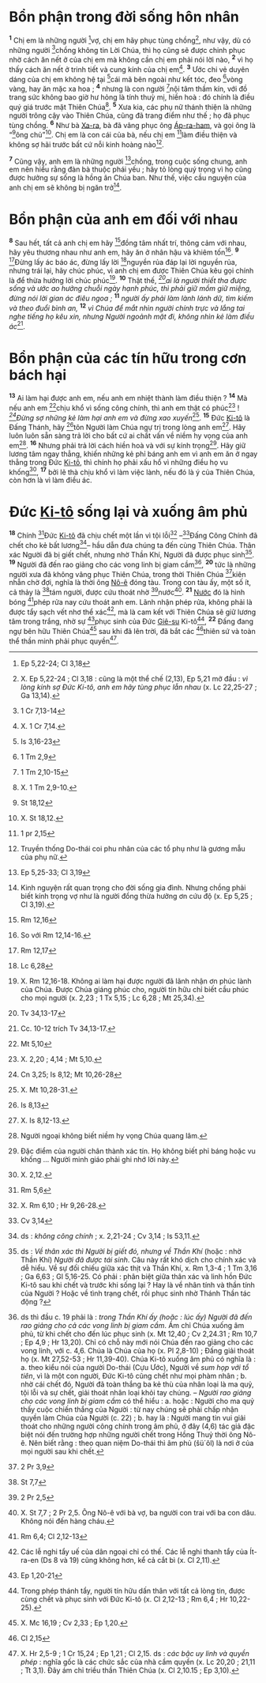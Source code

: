 # Bổn phận trong đời sống hôn nhân
<sup><b>1</b></sup> Chị em là những người [^1@-8630ab0f-797e-468e-8dc7-e98887ac2f6c]vợ, chị em hãy phục tùng chồng[^1-8630ab0f-797e-468e-8dc7-e98887ac2f6c], như vậy, dù có những người [^2@-8630ab0f-797e-468e-8dc7-e98887ac2f6c]chồng không tin Lời Chúa, thì họ cũng sẽ được chinh phục nhờ cách ăn nết ở của chị em mà không cần chị em phải nói lời nào, <sup><b>2</b></sup> vì họ thấy cách ăn nết ở trinh tiết và cung kính của chị em[^2-8630ab0f-797e-468e-8dc7-e98887ac2f6c]. <sup><b>3</b></sup> Ước chi vẻ duyên dáng của chị em không hệ tại [^3@-8630ab0f-797e-468e-8dc7-e98887ac2f6c]cái mã bên ngoài như kết tóc, đeo [^4@-8630ab0f-797e-468e-8dc7-e98887ac2f6c]vòng vàng, hay ăn mặc xa hoa ; <sup><b>4</b></sup> nhưng là con người [^5@-8630ab0f-797e-468e-8dc7-e98887ac2f6c]nội tâm thầm kín, với đồ trang sức không bao giờ hư hỏng là tính thuỳ mị, hiền hoà : đó chính là điều quý giá trước mặt Thiên Chúa[^3-8630ab0f-797e-468e-8dc7-e98887ac2f6c]. <sup><b>5</b></sup> Xưa kia, các phụ nữ thánh thiện là những người trông cậy vào Thiên Chúa, cũng đã trang điểm như thế ; họ đã phục tùng chồng. <sup><b>6</b></sup> Như bà [Xa-ra](), bà đã vâng phục ông [Áp-ra-ham](), và gọi ông là “[^6@-8630ab0f-797e-468e-8dc7-e98887ac2f6c]ông chủ”[^4-8630ab0f-797e-468e-8dc7-e98887ac2f6c]. Chị em là con cái của bà, nếu chị em [^7@-8630ab0f-797e-468e-8dc7-e98887ac2f6c]làm điều thiện và không sợ hãi trước bất cứ nỗi kinh hoàng nào[^5-8630ab0f-797e-468e-8dc7-e98887ac2f6c].

<sup><b>7</b></sup> Cũng vậy, anh em là những người [^8@-8630ab0f-797e-468e-8dc7-e98887ac2f6c]chồng, trong cuộc sống chung, anh em nên hiểu rằng đàn bà thuộc phái yếu ; hãy tỏ lòng quý trọng vì họ cũng được hưởng sự sống là hồng ân Chúa ban. Như thế, việc cầu nguyện của anh chị em sẽ không bị ngăn trở[^6-8630ab0f-797e-468e-8dc7-e98887ac2f6c].

# Bổn phận của anh em đối với nhau
<sup><b>8</b></sup> Sau hết, tất cả anh chị em hãy [^9@-8630ab0f-797e-468e-8dc7-e98887ac2f6c]đồng tâm nhất trí, thông cảm với nhau, hãy yêu thương nhau như anh em, hãy ăn ở nhân hậu và khiêm tốn[^7-8630ab0f-797e-468e-8dc7-e98887ac2f6c]. <sup><b>9</b></sup> [^10@-8630ab0f-797e-468e-8dc7-e98887ac2f6c]Đừng lấy ác báo ác, đừng lấy lời [^11@-8630ab0f-797e-468e-8dc7-e98887ac2f6c]nguyền rủa đáp lại lời nguyền rủa, nhưng trái lại, hãy chúc phúc, vì anh chị em được Thiên Chúa kêu gọi chính là để thừa hưởng lời chúc phúc[^8-8630ab0f-797e-468e-8dc7-e98887ac2f6c]. <sup><b>10</b></sup> Thật thế, *[^12@-8630ab0f-797e-468e-8dc7-e98887ac2f6c]ai là người thiết tha được sống và ước ao hưởng chuỗi ngày hạnh phúc, thì phải giữ mồm giữ miệng, đừng nói lời gian ác điêu ngoa ;* <sup><b>11</b></sup> *người ấy phải làm lành lánh dữ, tìm kiếm và theo đuổi bình an,* <sup><b>12</b></sup> *vì Chúa để mắt nhìn người chính trực và lắng tai nghe tiếng họ kêu xin, nhưng Người ngoảnh mặt đi, không nhìn kẻ làm điều ác*[^9-8630ab0f-797e-468e-8dc7-e98887ac2f6c].

# Bổn phận của các tín hữu trong cơn bách hại
<sup><b>13</b></sup> Ai làm hại được anh em, nếu anh em nhiệt thành làm điều thiện ? <sup><b>14</b></sup> Mà nếu anh em [^13@-8630ab0f-797e-468e-8dc7-e98887ac2f6c]chịu khổ vì sống công chính, thì anh em thật có phúc[^10-8630ab0f-797e-468e-8dc7-e98887ac2f6c] ! *[^14@-8630ab0f-797e-468e-8dc7-e98887ac2f6c]Đừng sợ những kẻ làm hại anh em và đừng xao xuyến*[^11-8630ab0f-797e-468e-8dc7-e98887ac2f6c]. <sup><b>15</b></sup> Đức [Ki-tô]() là Đấng Thánh, hãy [^15@-8630ab0f-797e-468e-8dc7-e98887ac2f6c]tôn Người làm Chúa ngự trị trong lòng anh em[^12-8630ab0f-797e-468e-8dc7-e98887ac2f6c]. Hãy luôn luôn sẵn sàng trả lời cho bất cứ ai chất vấn về niềm hy vọng của anh em[^13-8630ab0f-797e-468e-8dc7-e98887ac2f6c]. <sup><b>16</b></sup> Nhưng phải trả lời cách hiền hoà và với sự kính trọng[^14-8630ab0f-797e-468e-8dc7-e98887ac2f6c]. Hãy giữ lương tâm ngay thẳng, khiến những kẻ phỉ báng anh em vì anh em ăn ở ngay thẳng trong Đức [Ki-tô](), thì chính họ phải xấu hổ vì những điều họ vu khống[^15-8630ab0f-797e-468e-8dc7-e98887ac2f6c], <sup><b>17</b></sup> bởi lẽ thà chịu khổ vì làm việc lành, nếu đó là ý của Thiên Chúa, còn hơn là vì làm điều ác.

# Đức [Ki-tô]() sống lại và xuống âm phủ
<sup><b>18</b></sup> Chính [^16@-8630ab0f-797e-468e-8dc7-e98887ac2f6c]Đức [Ki-tô]() đã chịu chết một lần vì tội lỗi[^16-8630ab0f-797e-468e-8dc7-e98887ac2f6c] –[^17@-8630ab0f-797e-468e-8dc7-e98887ac2f6c]Đấng Công Chính đã chết cho kẻ bất lương[^17-8630ab0f-797e-468e-8dc7-e98887ac2f6c]– hầu dẫn đưa chúng ta đến cùng Thiên Chúa. Thân xác Người đã bị giết chết, nhưng nhờ Thần Khí, Người đã được phục sinh[^18-8630ab0f-797e-468e-8dc7-e98887ac2f6c]. <sup><b>19</b></sup> Người đã đến rao giảng cho các vong linh bị giam cầm[^19-8630ab0f-797e-468e-8dc7-e98887ac2f6c], <sup><b>20</b></sup> tức là những người xưa đã không vâng phục Thiên Chúa, trong thời Thiên Chúa [^18@-8630ab0f-797e-468e-8dc7-e98887ac2f6c]kiên nhẫn chờ đợi, nghĩa là thời ông [Nô-ê]() đóng tàu. Trong con tàu ấy, một số ít, cả thảy là [^19@-8630ab0f-797e-468e-8dc7-e98887ac2f6c]tám người, được cứu thoát nhờ [^20@-8630ab0f-797e-468e-8dc7-e98887ac2f6c]nước[^20-8630ab0f-797e-468e-8dc7-e98887ac2f6c]. <sup><b>21</b></sup> [Nước]() đó là hình bóng [^21@-8630ab0f-797e-468e-8dc7-e98887ac2f6c]phép rửa nay cứu thoát anh em. Lãnh nhận phép rửa, không phải là được tẩy sạch vết nhơ thể xác[^21-8630ab0f-797e-468e-8dc7-e98887ac2f6c], mà là cam kết với Thiên Chúa sẽ giữ lương tâm trong trắng, nhờ sự [^22@-8630ab0f-797e-468e-8dc7-e98887ac2f6c]phục sinh của Đức [Giê-su]() Ki-tô[^22-8630ab0f-797e-468e-8dc7-e98887ac2f6c], <sup><b>22</b></sup> Đấng đang ngự bên hữu Thiên Chúa[^23-8630ab0f-797e-468e-8dc7-e98887ac2f6c] sau khi đã lên trời, đã bắt các [^23@-8630ab0f-797e-468e-8dc7-e98887ac2f6c]thiên sứ và toàn thể thần minh phải phục quyền[^24-8630ab0f-797e-468e-8dc7-e98887ac2f6c].

[^1-8630ab0f-797e-468e-8dc7-e98887ac2f6c]: X. Ep 5,22-24 ; Cl 3,18 : cũng là một thể chế (2,13), Ep 5,21 mở đầu : *vì lòng kính sợ Đức Ki-tô, anh em hãy tùng phục lẫn nhau* (x. Lc 22,25-27 ; Ga 13,14).
[^2-8630ab0f-797e-468e-8dc7-e98887ac2f6c]: X. 1 Cr 7,14.
[^3-8630ab0f-797e-468e-8dc7-e98887ac2f6c]: X. 1 Tm 2,9-10.
[^4-8630ab0f-797e-468e-8dc7-e98887ac2f6c]: X. St 18,12.
[^5-8630ab0f-797e-468e-8dc7-e98887ac2f6c]: Truyền thống Do-thái coi phu nhân của các tổ phụ như là gương mẫu của phụ nữ.
[^6-8630ab0f-797e-468e-8dc7-e98887ac2f6c]: Kinh nguyện rất quan trọng cho đời sống gia đình. Nhưng chồng phải biết kính trọng vợ như là người đồng thừa hưởng ơn cứu độ (x. Ep 5,25 ; Cl 3,19).
[^7-8630ab0f-797e-468e-8dc7-e98887ac2f6c]: So với Rm 12,14-16.
[^8-8630ab0f-797e-468e-8dc7-e98887ac2f6c]: X. Rm 12,16-18. Không ai làm hại được người đã lãnh nhận ơn phúc lành của Chúa. Được Chúa giáng phúc cho, người tín hữu chỉ biết cầu phúc cho mọi người (x. 2,23 ; 1 Tx 5,15 ; Lc 6,28 ; Mt 25,34).
[^9-8630ab0f-797e-468e-8dc7-e98887ac2f6c]: Cc. 10-12 trích Tv 34,13-17.
[^10-8630ab0f-797e-468e-8dc7-e98887ac2f6c]: X. 2,20 ; 4,14 ; Mt 5,10.
[^11-8630ab0f-797e-468e-8dc7-e98887ac2f6c]: X. Mt 10,28-31.
[^12-8630ab0f-797e-468e-8dc7-e98887ac2f6c]: X. Is 8,12-13.
[^13-8630ab0f-797e-468e-8dc7-e98887ac2f6c]: Người ngoại không biết niềm hy vọng Chúa quang lâm.
[^14-8630ab0f-797e-468e-8dc7-e98887ac2f6c]: Đặc điểm của người chân thành xác tín. Họ không biết phỉ báng hoặc vu khống ... Người minh giáo phải ghi nhớ lời này.
[^15-8630ab0f-797e-468e-8dc7-e98887ac2f6c]: X. 2,12.
[^16-8630ab0f-797e-468e-8dc7-e98887ac2f6c]: X. Rm 6,10 ; Hr 9,26-28.
[^17-8630ab0f-797e-468e-8dc7-e98887ac2f6c]: ds : *không công chính* ; x. 2,21-24 ; Cv 3,14 ; Is 53,11.
[^18-8630ab0f-797e-468e-8dc7-e98887ac2f6c]: ds : *Về thân xác thì Người bị giết đó, nhưng về Thần Khí* (hoặc : nhờ Thần Khí) *Người đã được tái sinh*. Câu này rất khó dịch cho chính xác và dễ hiểu. Về sự đối chiếu giữa xác thịt và Thần Khí, x. Rm 1,3-4 ; 1 Tm 3,16 ; Ga 6,63 ; Gl 5,16-25. Có phải : phân biệt giữa thân xác và linh hồn Đức Ki-tô sau khi chết và trước khi sống lại ? Hay là về nhân tính và thần tính của Người ? Hoặc về tình trạng chết, rồi phục sinh nhờ Thánh Thần tác động ?
[^19-8630ab0f-797e-468e-8dc7-e98887ac2f6c]: ds thì đầu c. 19 phải là : *trong Thần Khí ấy (hoặc : lúc ấy) Người đã đến rao giảng cho cả các vong linh bị giam cầm*. Ám chỉ Chúa xuống âm phủ, từ khi chết cho đến lúc phục sinh (x. Mt 12,40 ; Cv 2,24.31 ; Rm 10,7 ; Ep 4,9 ; Hr 13,20). Chỉ có chỗ này mới nói Chúa đến rao giảng cho các vong linh, với c. 4,6. Chúa là Chúa của họ (x. Pl 2,8-10) ; Đấng giải thoát họ (x. Mt 27,52-53 ; Hr 11,39-40). Chúa Ki-tô xuống âm phủ có nghĩa là : a. theo kiểu nói của người Do-thái (Cựu Ước), Người về *sum họp với tổ tiên*, vì là một con người, Đức Ki-tô cũng chết như mọi phàm nhân ; b. nhờ cái chết đó, Người đã toàn thắng ba kẻ thù của nhân loại là ma quỷ, tội lỗi và sự chết, giải thoát nhân loại khỏi tay chúng. – *Người rao giảng cho các vong linh bị giam cầm* có thể hiểu : a. hoặc : Người cho ma quỷ thấy cuộc chiến thắng của Người : từ nay chúng sẽ phải chấp nhận quyền làm Chúa của Người (c. 22) ; b. hay là : Người mang tin vui giải thoát cho những người công chính trong âm phủ, ở đây (4,6) tác giả đặc biệt nói đến trường hợp những người chết trong Hồng Thuỷ thời ông Nô-ê. Nên biết rằng : theo quan niệm Do-thái thì âm phủ (šü´ôl) là nơi ở của mọi người sau khi chết.
[^20-8630ab0f-797e-468e-8dc7-e98887ac2f6c]: X. St 7,7 ; 2 Pr 2,5. Ông Nô-ê với bà vợ, ba người con trai với ba con dâu. Không nói đến hàng cháu.
[^21-8630ab0f-797e-468e-8dc7-e98887ac2f6c]: Các lễ nghi tẩy uế của dân ngoại chỉ có thế. Các lễ nghi thanh tẩy của Ít-ra-en (Ds 8 và 19) cũng không hơn, kể cả cắt bì (x. Cl 2,11).
[^22-8630ab0f-797e-468e-8dc7-e98887ac2f6c]: Trong phép thánh tẩy, người tín hữu dấn thân với tất cả lòng tin, được cùng chết và phục sinh với Đức Ki-tô (x. Cl 2,12-13 ; Rm 6,4 ; Hr 10,22-25).
[^23-8630ab0f-797e-468e-8dc7-e98887ac2f6c]: X. Mc 16,19 ; Cv 2,33 ; Ep 1,20.
[^24-8630ab0f-797e-468e-8dc7-e98887ac2f6c]: X. Hr 2,5-9 ; 1 Cr 15,24 ; Ep 1,21 ; Cl 2,15. ds : *các bậc uy linh và quyền phép* : nghĩa gốc là các chức sắc của nhà cầm quyền (x. Lc 20,20 ; 21,11 ; Tt 3,1). Đây ám chỉ triều thần Thiên Chúa (x. Cl 2,10.15 ; Ep 3,10).
[^1@-8630ab0f-797e-468e-8dc7-e98887ac2f6c]: Ep 5,22-24; Cl 3,18
[^2@-8630ab0f-797e-468e-8dc7-e98887ac2f6c]: 1 Cr 7,13-14
[^3@-8630ab0f-797e-468e-8dc7-e98887ac2f6c]: Is 3,16-23
[^4@-8630ab0f-797e-468e-8dc7-e98887ac2f6c]: 1 Tm 2,9
[^5@-8630ab0f-797e-468e-8dc7-e98887ac2f6c]: 1 Tm 2,10-15
[^6@-8630ab0f-797e-468e-8dc7-e98887ac2f6c]: St 18,12
[^7@-8630ab0f-797e-468e-8dc7-e98887ac2f6c]: 1 pr 2,15
[^8@-8630ab0f-797e-468e-8dc7-e98887ac2f6c]: Ep 5,25-33; Cl 3,19
[^9@-8630ab0f-797e-468e-8dc7-e98887ac2f6c]: Rm 12,16
[^10@-8630ab0f-797e-468e-8dc7-e98887ac2f6c]: Rm 12,17
[^11@-8630ab0f-797e-468e-8dc7-e98887ac2f6c]: Lc 6,28
[^12@-8630ab0f-797e-468e-8dc7-e98887ac2f6c]: Tv 34,13-17
[^13@-8630ab0f-797e-468e-8dc7-e98887ac2f6c]: Mt 5,10
[^14@-8630ab0f-797e-468e-8dc7-e98887ac2f6c]: Cn 3,25; Is 8,12; Mt 10,26-28
[^15@-8630ab0f-797e-468e-8dc7-e98887ac2f6c]: Is 8,13
[^16@-8630ab0f-797e-468e-8dc7-e98887ac2f6c]: Rm 5,6
[^17@-8630ab0f-797e-468e-8dc7-e98887ac2f6c]: Cv 3,14
[^18@-8630ab0f-797e-468e-8dc7-e98887ac2f6c]: 2 Pr 3,9
[^19@-8630ab0f-797e-468e-8dc7-e98887ac2f6c]: St 7,7
[^20@-8630ab0f-797e-468e-8dc7-e98887ac2f6c]: 2 Pr 2,5
[^21@-8630ab0f-797e-468e-8dc7-e98887ac2f6c]: Rm 6,4; Cl 2,12-13
[^22@-8630ab0f-797e-468e-8dc7-e98887ac2f6c]: Ep 1,20-21
[^23@-8630ab0f-797e-468e-8dc7-e98887ac2f6c]: Cl 2,15